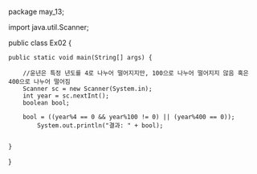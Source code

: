package may_13;

import java.util.Scanner;

public class Ex02 {

	public static void main(String[] args) {
		
		//윤년은 특정 년도를 4로 나누어 떨어지지만, 100으로 나누어 떨어지지 않음 혹은 400으로 나누어 떨어짐
		Scanner sc = new Scanner(System.in);
		int year = sc.nextInt();
		boolean bool;

		bool = ((year%4 == 0 && year%100 != 0) || (year%400 == 0));
			System.out.println("결과: " + bool);

		
	}

}